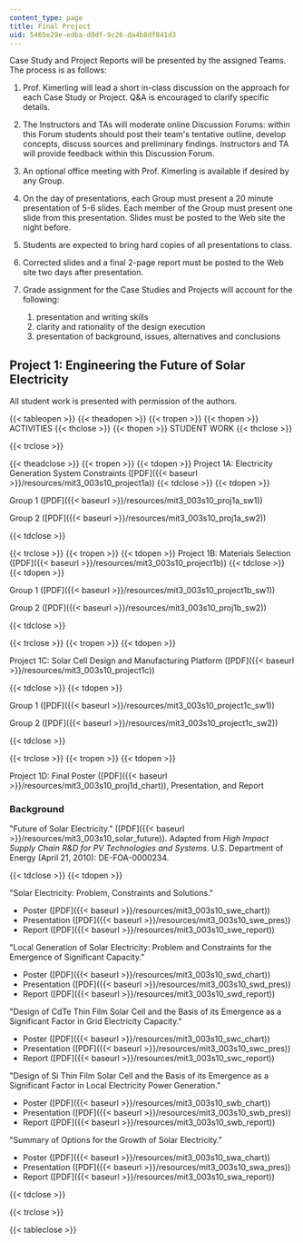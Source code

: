 ```yaml
---
content_type: page
title: Final Project
uid: 5465e29e-edba-d0df-9c26-da4b8df841d3
---
```


Case Study and Project Reports will be presented by the assigned Teams. The process is as follows:

1.  Prof. Kimerling will lead a short in-class discussion on the approach for each Case Study or Project. Q&A is encouraged to clarify specific details.
    
2.  The Instructors and TAs will moderate online Discussion Forums: within this Forum students should post their team's tentative outline, develop concepts, discuss sources and preliminary findings. Instructors and TA will provide feedback within this Discussion Forum.
    
3.  An optional office meeting with Prof. Kimerling is available if desired by any Group.
    
4.  On the day of presentations, each Group must present a 20 minute presentation of 5-6 slides. Each member of the Group must present one slide from this presentation. Slides must be posted to the Web site the night before.
    
5.  Students are expected to bring hard copies of all presentations to class.
    
6.  Corrected slides and a final 2-page report must be posted to the Web site two days after presentation.
    
7.  Grade assignment for the Case Studies and Projects will account for the following:
    
    1.  presentation and writing skills
    2.  clarity and rationality of the design execution
    3.  presentation of background, issues, alternatives and conclusions

Project 1: Engineering the Future of Solar Electricity
------------------------------------------------------

All student work is presented with permission of the authors.

{{< tableopen >}}
{{< theadopen >}}
{{< tropen >}}
{{< thopen >}}
ACTIVITIES
{{< thclose >}}
{{< thopen >}}
STUDENT WORK
{{< thclose >}}

{{< trclose >}}

{{< theadclose >}}
{{< tropen >}}
{{< tdopen >}}
Project 1A: Electricity Generation System Constraints ([PDF]({{< baseurl >}}/resources/mit3_003s10_project1a))
{{< tdclose >}}
{{< tdopen >}}


Group 1 ([PDF]({{< baseurl >}}/resources/mit3_003s10_proj1a_sw1))

Group 2 ([PDF]({{< baseurl >}}/resources/mit3_003s10_proj1a_sw2))


{{< tdclose >}}

{{< trclose >}}
{{< tropen >}}
{{< tdopen >}}
Project 1B: Materials Selection ([PDF]({{< baseurl >}}/resources/mit3_003s10_project1b))
{{< tdclose >}}
{{< tdopen >}}


Group 1 ([PDF]({{< baseurl >}}/resources/mit3_003s10_project1b_sw1))

Group 2 ([PDF]({{< baseurl >}}/resources/mit3_003s10_proj1b_sw2))


{{< tdclose >}}

{{< trclose >}}
{{< tropen >}}
{{< tdopen >}}


Project 1C: Solar Cell Design and Manufacturing Platform ([PDF]({{< baseurl >}}/resources/mit3_003s10_project1c))


{{< tdclose >}}
{{< tdopen >}}


Group 1 ([PDF]({{< baseurl >}}/resources/mit3_003s10_project1c_sw1))

Group 2 ([PDF]({{< baseurl >}}/resources/mit3_003s10_project1c_sw2))


{{< tdclose >}}

{{< trclose >}}
{{< tropen >}}
{{< tdopen >}}


Project 1D: Final Poster ([PDF]({{< baseurl >}}/resources/mit3_003s10_proj1d_chart)), Presentation, and Report

### Background

"Future of Solar Electricity." ([PDF]({{< baseurl >}}/resources/mit3_003s10_solar_future)). Adapted from _High Impact Supply Chain R&D for PV Technologies and Systems_. U.S. Department of Energy (April 21, 2010): DE-FOA-0000234.


{{< tdclose >}}
{{< tdopen >}}


"Solar Electricity: Problem, Constraints and Solutions."

*   Poster ([PDF]({{< baseurl >}}/resources/mit3_003s10_swe_chart))
*   Presentation ([PDF]({{< baseurl >}}/resources/mit3_003s10_swe_pres))
*   Report ([PDF]({{< baseurl >}}/resources/mit3_003s10_swe_report))

"Local Generation of Solar Electricity: Problem and Constraints for the Emergence of Significant Capacity."

*   Poster ([PDF]({{< baseurl >}}/resources/mit3_003s10_swd_chart))
*   Presentation ([PDF]({{< baseurl >}}/resources/mit3_003s10_swd_pres))
*   Report ([PDF]({{< baseurl >}}/resources/mit3_003s10_swd_report))

"Design of CdTe Thin Film Solar Cell and the Basis of its Emergence as a Significant Factor in Grid Electricity Capacity."

*   Poster ([PDF]({{< baseurl >}}/resources/mit3_003s10_swc_chart))
*   Presentation ([PDF]({{< baseurl >}}/resources/mit3_003s10_swc_pres))
*   Report ([PDF]({{< baseurl >}}/resources/mit3_003s10_swc_report))

"Design of Si Thin Film Solar Cell and the Basis of its Emergence as a Significant Factor in Local Electricity Power Generation."

*   Poster ([PDF]({{< baseurl >}}/resources/mit3_003s10_swb_chart))
*   Presentation ([PDF]({{< baseurl >}}/resources/mit3_003s10_swb_pres))
*   Report ([PDF]({{< baseurl >}}/resources/mit3_003s10_swb_report))

"Summary of Options for the Growth of Solar Electricity."

*   Poster ([PDF]({{< baseurl >}}/resources/mit3_003s10_swa_chart))
*   Presentation ([PDF]({{< baseurl >}}/resources/mit3_003s10_swa_pres))
*   Report ([PDF]({{< baseurl >}}/resources/mit3_003s10_swa_report))


{{< tdclose >}}

{{< trclose >}}

{{< tableclose >}}